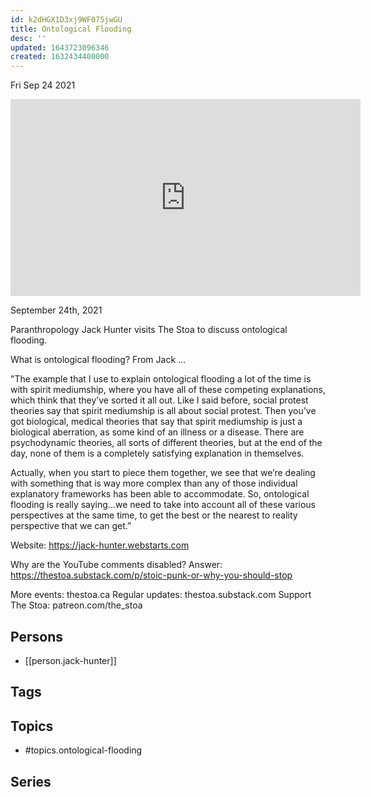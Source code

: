 ```yaml
---
id: k2dHGX1D3xj9WF075jwGU
title: Ontological Flooding
desc: ''
updated: 1643723096346
created: 1632434400000
---
```





Fri Sep 24 2021

<iframe width="560" height="315" src="https://www.youtube.com/embed/HZB9hPi6dtA" title="Ontological Flooding w/ Jack Hunter" frameborder="0" allow="accelerometer; autoplay; clipboard-write; encrypted-media; gyroscope; picture-in-picture" allowfullscreen ></iframe>

September 24th, 2021

Paranthropology Jack Hunter visits The Stoa to discuss ontological flooding.

What is ontological flooding? From Jack ...

"The example that I use to explain ontological flooding a lot of the time is with spirit mediumship, where you have all of these competing explanations, which think that they’ve sorted it all out. Like I said before, social protest theories say that spirit mediumship is all about social protest. Then you’ve got biological, medical theories that say that spirit mediumship is just a biological aberration, as some kind of an illness or a disease. There are psychodynamic theories, all sorts of different theories, but at the end of the day, none of them is a completely satisfying explanation in themselves.

Actually, when you start to piece them together, we see that we’re dealing with something that is way more complex than any of those individual explanatory frameworks has been able to accommodate. So, ontological flooding is really saying...we need to take into account all of these various perspectives at the same time, to get the best or the nearest to reality perspective that we can get.”

Website: https://jack-hunter.webstarts.com

Why are the YouTube comments disabled? Answer: https://thestoa.substack.com/p/stoic-punk-or-why-you-should-stop

More events: thestoa.ca
Regular updates: thestoa.substack.com
Support The Stoa: patreon.com/the_stoa

## Persons

- [[person.jack-hunter]]

## Tags



## Topics

- #topics.ontological-flooding

## Series



